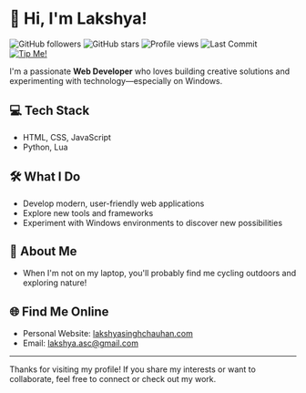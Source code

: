 # 👋 Hi, I'm Lakshya!

![GitHub followers](https://img.shields.io/github/followers/lakshyaelelite?label=Followers&style=for-the-badge&logo=github)
![GitHub stars](https://img.shields.io/github/stars/lakshyaelite?affiliation=OWNER%2CCOLLABORATOR%2CORGANIZATION_MEMBER&style=for-the-badge&logo=github)
![Profile views](https://komarev.com/ghpvc/?username=lakshyaelite&style=for-the-badge&color=blue)
![Last Commit](https://img.shields.io/github/last-commit/lakshyaelite/lakshyaelite?style=for-the-badge&logo=git)
[![Tip Me!](https://img.shields.io/badge/Tip%20Me%20%E2%9D%A4%EF%B8%8F-get%20me%20toffee-green?style=for-the-badge&logo=phonepe)](https://getmetoffee.vercel.app/payment.html?upiId=8320390785@pz&name=Lakshya+Singh+Chauhan&price=10)

I'm a passionate **Web Developer** who loves building creative solutions and experimenting with technology—especially on Windows.

## 💻 Tech Stack
- HTML, CSS, JavaScript  
- Python, Lua

## 🛠️ What I Do
- Develop modern, user-friendly web applications
- Explore new tools and frameworks
- Experiment with Windows environments to discover new possibilities

## 🚴 About Me
- When I'm not on my laptop, you'll probably find me cycling outdoors and exploring nature!

## 🌐 Find Me Online
- Personal Website: [lakshyasinghchauhan.com](https://lakshyasinghchauhan.com)
- Email: lakshya.asc@gmail.com

---

Thanks for visiting my profile! If you share my interests or want to collaborate, feel free to connect or check out my work.

<!---
lakshyagithub/lakshyagithub is a ✨ special ✨ repository because its `README.md` (this file) appears on your GitHub profile.
You can click the Preview link to take a look at your changes.
--->
